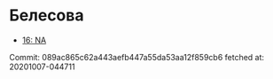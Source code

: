 # Белесова
- [16: NA](16.md)

Commit: 089ac865c62a443aefb447a55da53aa12f859cb6
 fetched at: 20201007-044711
